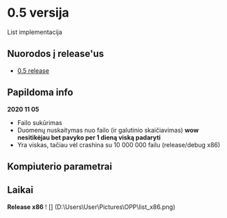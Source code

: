 # 0.5 versija
List implementacija
## Nuorodos į release'us
* [0.5 release](https://github.com/iLoveCepelinai/Objektinis_programavimas/releases/tag/v0.5)
## Papildoma info
**2020 11 05**
* Failo sukūrimas
* Duomenų nuskaitymas nuo failo (ir galutinio skaičiavimas)
**wow nesitikėjau bet pavyko per 1 dieną viską padaryti**
* Yra viskas, tačiau vėl crashina su 10 000 000 failu (release/debug x86)
## Kompiuterio parametrai

## Laikai
**Release x86**
! [] (D:\Users\User\Pictures\OPP\list_x86.png)
